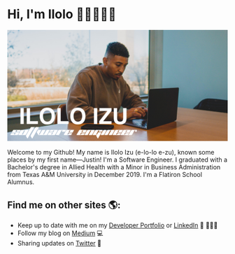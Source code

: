# Hi, I'm Ilolo 👋🏾👨🏾‍💻

<img src="./iloloGithub.png">

Welcome to my Github! My name is Ilolo Izu (e-lo-lo e-zu), known some places by my first name—Justin! I'm a Software Engineer. I graduated with a Bachelor's degree in Allied Health with a Minor in Business Administration from Texas A&M University in December 2019. I'm a Flatiron School Alumnus.

## Find me on other sites 🌎:

- Keep up to date with me on my <a href="https://iloloizu.com/">Developer Portfolio</a> or <a href="https://www.linkedin.com/in/ilolo-izu/">LinkedIn</a> 💼 👨🏾‍💻
- Follow my blog on <a href="https://ilolo.medium.com/"> Medium</a> 💻
- Sharing updates on <a href="https://twitter.com/iloloizu">Twitter</a> 🐥
